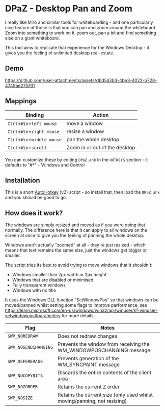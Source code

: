 # DPaZ - Desktop Pan and Zoom

I really like Miro and similar tools for whiteboarding - and one particularly nice feature of those is that you can pan and zoom around the whiteboard. Zoom into something to work on it, zoom out, pan a bit and find something else on a giant whiteboard.

This tool aims to replicate that experience for the Windows Desktop - it gives you the feeling of unlimited desktop real-estate.

## Demo

https://github.com/user-attachments/assets/dbd5d3b4-4be3-4022-b728-4749ae275701

## Mappings

Binding                       | Action
----------------------------- | -----------------------------
`Ctrl`+`Win`+`left mouse`     | move a window
`Ctrl`+`Win`+`right mouse`    | resize a window
`Ctrl`+`Win`+`middle mouse`   | pan the whole desktop
`Ctrl`+`Win`+`scroll`         | Zoom in or out of the desktop

You can customize these by editing `DPaZ.ahk` in the `HOTKEYS` section - it defaults to "#*" - Windows and Control

## Installation

This is a short [AutoHotkey](https://www.autohotkey.com/) (v2) script - so install that, then load the `DPaZ.ahk` and you should be good to go.

## How does it work?

The windows are simply resized and moved as if you were doing that normally. The difference here is that it can apply to all windows on the screen at once to give you the feeling of panning the whole desktop. 

Windows aren't actually "zoomed" at all - they're just resized - which means that text remains the same size, just the windows get bigger or smaller.

The script tries its best to avoid trying to move windows that it shouldn't:
* Windows smaller than 2px width or 2px height
* Windows that are disabled or minimised
* Fully transparent windows
* Windows with no title

It uses the Windows DLL function "SetWindowPos" so that windows can be moved/panned whilst setting some flags to improve performance; see https://learn.microsoft.com/en-us/windows/win32/api/winuser/nf-winuser-setwindowpos#parameters for more details

Flag                 | Notes
-------------------- | -----
`SWP_NOREDRAW`       | Does not redraw changes
`SWP_NOSENDCHANGING` | Prevents the window from receiving the WM_WINDOWPOSCHANGING message
`SWP_DEFERERASE`     | Prevents generation of the WM_SYNCPAINT message
`SWP_NOCOPYBITS`     | Discards the entire contents of the client area
`SWP_NOZORDER`       | Retains the current Z order
`SWP_NOSIZE`         | Retains the current size (only used whilst moving/panning, not resizing)
